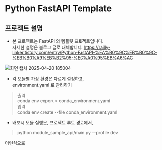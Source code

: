 # Python FastAPI Template

## 프로젝트 설명

- 본 프로젝트는 FastAPI 의 템플릿 프로젝트입니다.<br>
  자세한 설명은 블로그 글로 대체합니다.
  https://railly-linker.tistory.com/entry/Python-FastAPI-%EA%B0%9C%EB%B0%9C-%EB%B0%A9%EB%B2%95-%EC%A0%95%EB%A6%AC

![화면 캡처 2025-04-20 185004](https://github.com/user-attachments/assets/01f7511f-2270-4c7b-82fd-41b1df822d33)

- 각 모듈별 가상 환경은 다르게 설정하고,<br>
  environment.yaml 로 관리하기<br>

> 출력<br>
> conda env export > conda_environment.yaml<br>
> 입력 <br>
> conda env create --file conda_environment.yaml

- 배포시 모듈 실행은, 프로젝트 루트 경로에서,
> python module_sample_api/main.py --profile dev

이런식으로